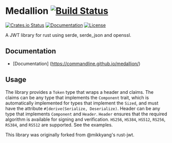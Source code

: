 # Medallion [![Build Status](https://travis-ci.org/commandline/medallion.svg?branch=master)](https://travis-ci.org/commandline/medallion)
[![Crates.io Status](http://meritbadge.herokuapp.com/medallion)](https://crates.io/crates/medallion)
[![Documentation](https://docs.rs/medallion/badge.svg)](https://docs.rs/medallion)
[![License](https://img.shields.io/badge/license-MIT-blue.svg)](https://raw.githubusercontent.com/commandline/medallion/master/LICENSE)

A JWT library for rust using serde, serde_json and openssl.

## Documentation

- [Documentation] (https://commandline.github.io/medallion/)

## Usage

The library provides a `Token` type that wraps a header and claims. The claims can be any type that implements the `Component` trait, which is automatically implemented for types that implement the `Sized`, and must have the attribute `#[derive(Serialize, Deserialize)`. Header can be any type that implements `Component` and `Header`. `Header` ensures that the required algorithm is available for signing and verification. `HS256`, `HS384`, `HS512`, `RS256`, `RS384`, and `RS512` are supported. See the examples.

This library was originally forked from @mikkyang's rust-jwt.

